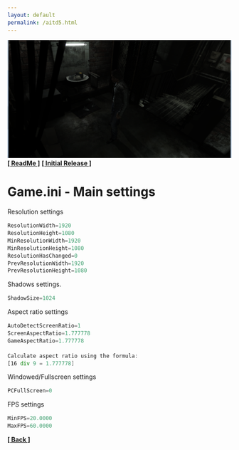```yaml
---
layout: default
permalink: /aitd5.html
---
```

![Screenshot](https://raw.githubusercontent.com/unknownproject/unknownproject.github.io/master/assets/images/aitd5.png)
**[[ ReadMe ]](https://raw.githubusercontent.com/unknownproject/AITD5_Inferno/master/readme.txt)**
**[[ Initial Release ]](https://github.com/unknownproject/AITD5_Inferno/raw/master/Aitd5_patch.zip)**

Game.ini - Main settings
======================================================================
Resolution settings
```asm
ResolutionWidth=1920
ResolutionHeight=1080
MinResolutionWidth=1920
MinResolutionHeight=1080
ResolutionHasChanged=0
PrevResolutionWidth=1920
PrevResolutionHeight=1080
```
Shadows settings.
```asm
ShadowSize=1024
```
Aspect ratio settings
```asm
AutoDetectScreenRatio=1
ScreenAspectRatio=1.777778
GameAspectRatio=1.777778

Calculate aspect ratio using the formula:
[16 div 9 = 1.777778]
```
Windowed/Fullscreen settings
```asm
PCFullScreen=0
```
FPS settings
```asm
MinFPS=20.0000
MaxFPS=60.0000
```


**[[ Back ]](./)**	